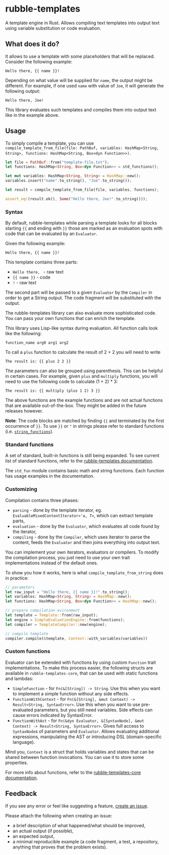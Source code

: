 # rubble-templates

A template engine in Rust. Allows compiling text templates into output text using variable substitution or code evaluation.

## What does it do?

It allows to use a template with some placeholders that will be replaced.
Consider the following example:

```text
Hello there, {{ name }}!
```

Depending on what value will be supplied for `name`, the output might be different.
For example, if one used `name` with value of `Joe`, it will generate the following output:

```text
Hello there, Joe!
```

This library evaluates such templates and compiles them into output text like in the example above.

## Usage

To simply compile a template, you can use `compile_template_from_file(file: PathBuf, variables: HashMap<String, String>, functions: HashMap<String, Box<dyn Function>>)`.

```rust
let file = PathBuf::from("template-file.txt");
let functions: HashMap<String, Box<dyn Function>> = std_functions();

let mut variables: HashMap<String, String> = HashMap::new();
variables.insert("name".to_string(), "Joe".to_string());

let result = compile_template_from_file(file, variables, functions);

assert_eq!(result.ok(), Some("Hello there, Joe!".to_string()));
```

### Syntax

By default, rubble-templates while parsing a template looks for all blocks starting `{{` and ending with `}}` those are marked as an evaluation spots with code that can be evaluated by an `Evaluator`.

Given the following example:
```text
Hello there, {{ name }}!
```

This template contains three parts:
* `Hello there, ` - raw text
* `{{ name }}` - code
* `!` - raw text

The second part will be passed to a given `Evaluator` by the `Compiler` in order to get a String output.
The code fragment will be substituted with the output.

The rubble-templates library can also evaluate more sophisticated code.
You can pass your own functions that can enrich the template.

This library uses Lisp-like syntax during evaluation.
All function calls look like the following:
```text
function_name arg0 arg1 arg2
```

To call a `plus` function to calculate the result of 2 + 2 you will need to write
```text
The result is: {{ plus 2 2 }}
```

The parameters can also be grouped using parenthesis. This can be helpful in certain cases.
For example, given `plus` and `multiply` functions, you will need to use the following code to calculate (1 + 2) * 3:

```text
The result is: {{ multiply (plus 1 2) 3 }}
```

The above functions are the example functions and are not actual functions that are available out-of-the-box.
They might be added in the future releases however.

**Note**: The code blocks are matched by finding `{{` and terminated by the first occurrence of `}}`.
To use `}}` or `"` in strings please refer to standard functions (i.e. [`string_functions`](https://multicatch.github.io/rubble-rs/rubble_templates/std_fun/strings/fn.string_functions.html)).

### Standard functions

A set of standard, built-in functions is still being expanded. 
To see current list of standard functions, refer to the [rubble-templates documentation](https://multicatch.github.io/rubble-rs/rubble_templates/std_fun/index.html).

The `std_fun` module contains basic math and string functions. Each function has usage examples in the documentation.

### Customizing

Compilation contains three phases:
* `parsing` - done by the template iterator, eg. `EvaluableMixedContentIterator<'a, T>`, which can extract template parts,
* `evaluation` - done by the `Evaluator`, which evaluates all code found by the iterator,
* `compiling` - done by the `Compiler`, which uses iterator to parse the content, feeds the `Evaluator` and then joins everything into output text.

You can implement your own iterators, evaluators or compilers. 
To modify the compilation process, you just need to use your own trait implementations instead of the default ones.

To show you how it works, here is what `compile_template_from_string` does in practice:
```rust
// parameters
let raw_input = "Hello there, {{ name }}!".to_string();
let variables: HashMap<String, String> = HashMap::new();
let functions: HashMap<String, Box<dyn Function>> = HashMap::new();

// prepare compilation evironment
let template = Template::from(raw_input);
let engine = SimpleEvaluationEngine::from(functions);
let compiler = TemplateCompiler::new(engine);

// compile template
compiler.compile(&template, Context::with_variables(variables))
```

### Custom functions

Evaluator can be extended with functions by using custom `Function` trait implementations.
To make this process easier, the following structs are available in `rubble-templates-core`, that can be used with static functions and lambdas:
* `SimpleFunction` - for `Fn(&[String]) -> String`. 
  Use this when you want to implement a simple function without any side effects.
* `FunctionWithContext` - for `Fn(&[String], &mut Context) -> Result<String, SyntaxError>`. 
  Use this when you want to use pre-evaluated parameters, but you still need variables. 
  Side effects can cause errors indicated by SyntaxError. 
* `FunctionWithAst` - for `Fn(&dyn Evaluator, &[SyntaxNode], &mut Context) -> Result<String, SyntaxError>`.
  Gives full access to `SyntaxNode`s of parameters and `Evaluator`. 
  Allows evaluating additional expressions, manipulating the AST or introducing DSL (domain-specific language).

Mind you, `Context` is a struct that holds variables and states that can be shared between function invocations. 
You can use it to store some properties.

For more info about functions, refer to the [rubble-templates-core documentation](https://multicatch.github.io/rubble-rs/rubble_templates_core/functions/index.html).

## Feedback

If you see any error or feel like suggesting a feature, [create an issue](https://github.com/multicatch/rubble-rs/issues).

Please attach the following when creating an issue:
* a brief description of what happened/what should be improved,
* an actual output (if possible),
* an expected output,
* a minimal reproducible example (a code fragment, a test, a repository, anything that proves that the problem exists).
